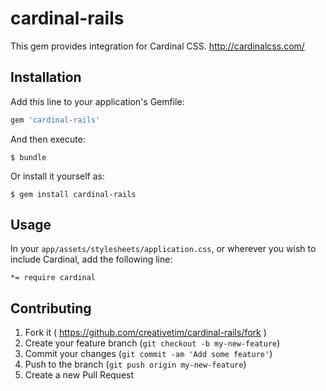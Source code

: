 # cardinal-rails

This gem provides integration for Cardinal CSS. http://cardinalcss.com/


## Installation

Add this line to your application's Gemfile:

```ruby
gem 'cardinal-rails'
```

And then execute:

    $ bundle

Or install it yourself as:

    $ gem install cardinal-rails

## Usage

In your `app/assets/stylesheets/application.css`, or wherever you wish to include Cardinal, add the following line:

```
*= require cardinal
```

## Contributing

1. Fork it ( https://github.com/creativetim/cardinal-rails/fork )
2. Create your feature branch (`git checkout -b my-new-feature`)
3. Commit your changes (`git commit -am 'Add some feature'`)
4. Push to the branch (`git push origin my-new-feature`)
5. Create a new Pull Request
